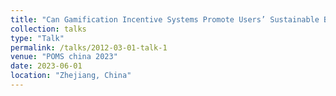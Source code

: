 ```yaml
---
title: "Can Gamification Incentive Systems Promote Users’ Sustainable Behaviour? An Investigation Based on Ant Forests in China."
collection: talks
type: "Talk"
permalink: /talks/2012-03-01-talk-1
venue: "POMS china 2023"
date: 2023-06-01
location: "Zhejiang, China"
---
```


